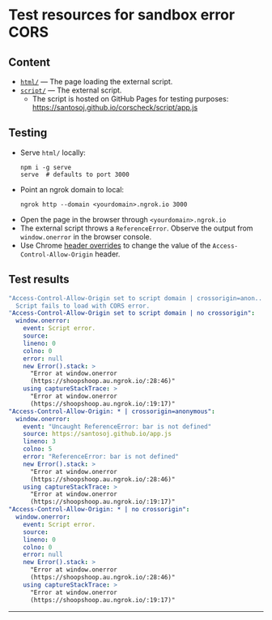 # Test resources for sandbox error CORS

## Content

- [`html/`](html/) ― The page loading the external script.
- [`script/`](script/) ― The external script.
    * The script is hosted on GitHub Pages for testing purposes: https://santosoj.github.io/corscheck/script/app.js

## Testing

- Serve `html/` locally:
  ```shell
  npm i -g serve
  serve  # defaults to port 3000
  ```
- Point an ngrok domain to local:
  ```shell
  ngrok http --domain <yourdomain>.ngrok.io 3000
  ```
- Open the page in the browser through `<yourdomain>.ngrok.io`
- The external script throws a `ReferenceError`. Observe the output from `window.onerror` in the browser console.
- Use Chrome [header overrides](https://developer.chrome.com/docs/devtools/overrides/) to change the value of the `Access-Control-Allow-Origin` header.

## Test results

```yaml
"Access-Control-Allow-Origin set to script domain | crossorigin=anon..
  Script fails to load with CORS error.
"Access-Control-Allow-Origin set to script domain | no crossorigin":
  window.onerror:
    event: Script error.
    source:
    lineno: 0
    colno: 0
    error: null
    new Error().stack: >
      "Error at window.onerror
      (https://shoopshoop.au.ngrok.io/:28:46)"
    using captureStackTrace: >
      "Error at window.onerror
      (https://shoopshoop.au.ngrok.io/:19:17)"
"Access-Control-Allow-Origin: * | crossorigin=anonymous":
  window.onerror:
    event: "Uncaught ReferenceError: bar is not defined"
    source: https://santosoj.github.io/app.js
    lineno: 3
    colno: 5
    error: "ReferenceError: bar is not defined"
    new Error().stack: >
      "Error at window.onerror
      (https://shoopshoop.au.ngrok.io/:28:46)"
    using captureStackTrace: >
      "Error at window.onerror
      (https://shoopshoop.au.ngrok.io/:19:17)"
"Access-Control-Allow-Origin: * | no crossorigin":
  window.onerror:
    event: Script error.
    source:
    lineno: 0
    colno: 0
    error: null
    new Error().stack: >
      "Error at window.onerror
      (https://shoopshoop.au.ngrok.io/:28:46)"
    using captureStackTrace: >
      "Error at window.onerror
      (https://shoopshoop.au.ngrok.io/:19:17)"
```
---- 
